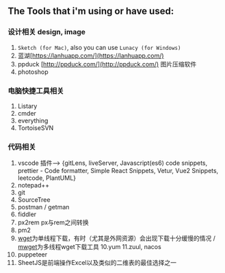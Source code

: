 ## The Tools that i'm using or have used:

### 设计相关 design, image
1. `Sketch (for Mac)`, also you can use `Lunacy (for Windows)`
2. 蓝湖[https://lanhuapp.com/](https://lanhuapp.com/)
3. ppduck [http://ppduck.com/](http://ppduck.com/) 图片压缩软件
4. photoshop


### 电脑快捷工具相关
1. Listary
2. cmder
3. everything
4. TortoiseSVN

### 代码相关

1. vscode 插件--> {gitLens, liveServer, Javascript(es6) code snippets, prettier - Code formatter, Simple React Snippets, Vetur, Vue2 Snippets, leetcode, PlantUML}
2. notepad++
3. git
4. SourceTree
5. postman / getman
6. fiddler
7. px2rem px与rem之间转换
8. pm2
9. [wget](https://www.cnblogs.com/sx66/p/11887022.html)为单线程下载，有时（尤其是外网资源）会出现下载十分缓慢的情况 / [mwget](https://www.cnblogs.com/biaopei/p/12017150.html)为多线程wget下载工具
10.yum
11.zuul, nacos
12. puppeteer
13. SheetJS是前端操作Excel以及类似的二维表的最佳选择之一
